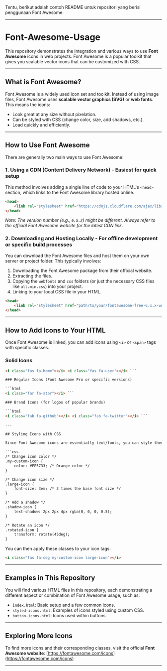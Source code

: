 Tentu, berikut adalah contoh README untuk repositori yang berisi penggunaan Font Awesome:

-----

# Font-Awesome-Usage

This repository demonstrates the integration and various ways to use **Font Awesome** icons in web projects. Font Awesome is a popular toolkit that gives you scalable vector icons that can be customized with CSS.

-----

## What is Font Awesome?

Font Awesome is a widely used icon set and toolkit. Instead of using image files, Font Awesome uses **scalable vector graphics (SVG)** or **web fonts**. This means the icons:

  * Look great at any size without pixelation.
  * Can be styled with CSS (change color, size, add shadows, etc.).
  * Load quickly and efficiently.

-----

## How to Use Font Awesome

There are generally two main ways to use Font Awesome:

### 1\. Using a CDN (Content Delivery Network) - Easiest for quick setup

This method involves adding a single line of code to your HTML's `<head>` section, which links to the Font Awesome library hosted online.

```html
<head>
    <link rel="stylesheet" href="https://cdnjs.cloudflare.com/ajax/libs/font-awesome/6.5.2/css/all.min.css" integrity="sha512-SnH5WK+bZxgPHs44uWIX+LLJAJ9/2PkPKZ5QiAj6Ta86w+fsb2TkcmfRyVX3pBnMFcV7oQPJkl9QevSCWr3W6A==" crossorigin="anonymous" referrerpolicy="no-referrer" />
</head>
```

*Note: The version number (e.g., `6.5.2`) might be different. Always refer to the official Font Awesome website for the latest CDN link.*

### 2\. Downloading and Hosting Locally - For offline development or specific build processes

You can download the Font Awesome files and host them on your own server or project folder. This typically involves:

1.  Downloading the Font Awesome package from their official website.
2.  Extracting the files.
3.  Copying the `webfonts` and `css` folders (or just the necessary CSS files like `all.min.css`) into your project.
4.  Linking to your local CSS file in your HTML.

<!-- end list -->

```html
<head>
    <link rel="stylesheet" href="path/to/your/fontawesome-free-6.x.x-web/css/all.min.css">
</head>
```

-----

## How to Add Icons to Your HTML

Once Font Awesome is linked, you can add icons using `<i>` or `<span>` tags with specific classes.

### Solid Icons

````html
<i class="fas fa-home"></i> <i class="fas fa-user"></i> ```

### Regular Icons (Font Awesome Pro or specific versions)

```html
<i class="far fa-star"></i> ```

### Brand Icons (for logos of popular brands)

```html
<i class="fab fa-github"></i> <i class="fab fa-twitter"></i> ```

---

## Styling Icons with CSS

Since Font Awesome icons are essentially text/fonts, you can style them just like text using CSS properties.

```css
/* Change icon color */
.my-custom-icon {
    color: #FF5733; /* Orange color */
}

/* Change icon size */
.large-icon {
    font-size: 3em; /* 3 times the base font size */
}

/* Add a shadow */
.shadow-icon {
    text-shadow: 2px 2px 4px rgba(0, 0, 0, 0.5);
}

/* Rotate an icon */
.rotated-icon {
    transform: rotate(45deg);
}
````

You can then apply these classes to your icon tags:

```html
<i class="fas fa-cog my-custom-icon large-icon"></i>
```

-----

## Examples in This Repository

You will find various HTML files in this repository, each demonstrating a different aspect or combination of Font Awesome usage, such as:

  * `index.html`: Basic setup and a few common icons.
  * `styled-icons.html`: Examples of icons styled using custom CSS.
  * `button-icons.html`: Icons used within buttons.

-----

## Exploring More Icons

To find more icons and their corresponding classes, visit the official **Font Awesome website**: [https://fontawesome.com/icons](https://fontawesome.com/icons)

-----
